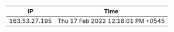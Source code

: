  | IP      | Time |
| ----------- | ----------- |
| 163.53.27.195      | Thu 17 Feb 2022 12:18:01 PM +0545       |
